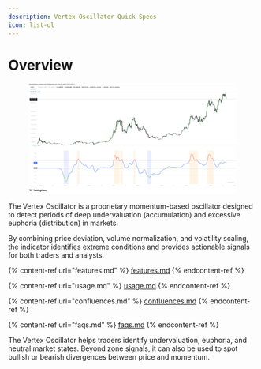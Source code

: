```yaml
---
description: Vertex Oscillator Quick Specs
icon: list-ol
---
```


# Overview

<figure><img src="../../.gitbook/assets/docs-vertex-oscillator-001.png" alt=""><figcaption></figcaption></figure>

The Vertex Oscillator is a proprietary momentum-based oscillator designed to detect periods of deep undervaluation (accumulation) and excessive euphoria (distribution) in markets.

By combining price deviation, volume normalization, and volatility scaling, the indicator identifies extreme conditions and provides actionable signals for both traders and analysts.

{% content-ref url="features.md" %}
[features.md](features.md)
{% endcontent-ref %}

{% content-ref url="usage.md" %}
[usage.md](usage.md)
{% endcontent-ref %}

{% content-ref url="confluences.md" %}
[confluences.md](confluences.md)
{% endcontent-ref %}

{% content-ref url="faqs.md" %}
[faqs.md](faqs.md)
{% endcontent-ref %}

The Vertex Oscillator helps traders identify undervaluation, euphoria, and neutral market states. Beyond zone signals, it can also be used to spot bullish or bearish divergences between price and momentum.
